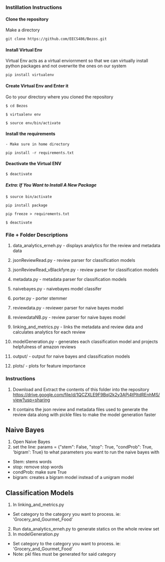 ### Instillation Instructions

#### Clone the repository 
Make a directory 

`git clone https://github.com/EECS486/Bezos.git`

#### Install Virtual Env 
Virtual Env acts as a virtual enviornment so that we can virtually install python packages and not overwrite the ones 
on our system 

`pip install virtualenv`

#### Create Virtual Env and Enter it 
Go to your directory where you cloned the repository 

`$ cd Bezos`

`$ virtualenv env`

`$ source env/bin/activate`

#### Install the requirements
    - Make sure in home directory 

`pip install -r requirements.txt`

#### Deactivate the Virtual ENV
`$ deactivate`

##### Extra: If You Want to Install A New Package
`$ source bin/activate`

`pip install package`

`pip freeze > requirements.txt`

`$ deactivate`

### File + Folder Descriptions

1. data_analytics_erneh.py - displays analytics for the review and metadata data 
2. jsonReviewRead.py - review parser for classification models
3. jsonReviewRead_vBlackfyre.py - review parser for classification models 
4. metadata.py - metadata parser for classification models
5. naivebayes.py - naivebayes model classifer 
6. porter.py - porter stemmer 
7. reviewdata.py - reviewer parser for naive bayes model
8. reviewdataNB.py - review parser for naive bayes model 
9. linking_and_metrics.py - links the metadata and review data and calculates analytics for each review
10. modelGeneration.py - generates each classification model and projects helpfulness of amazon reviews 

11. output/ - output for naive bayes and classification models
12. plots/ - plots for feature importance 

### Instructions 

1. Download and Extract the contents of this folder into the repository
https://drive.google.com/file/d/1QCZXLE9F9BqI2k2y3APi4tPItdREnhMS/view?usp=sharing
- It contains the json review and metadata files used to generate the review data along with pickle files to make the model generation faster

## Naive Bayes 
1. Open Naive Bayes
2. set the line: params = {"stem": False, "stop": True, "condProb": True, 'bigram': True} to what parameters you want to run the naive bayes with 
- Stem: stems words
- stop: remove stop words
- condProb: make sure True
- bigram: creates a bigram model instead of a unigram model

## Classification Models 
1. In linking_and_metrics.py 
- Set category to the category you want to process. ie: 'Grocery_and_Gourmet_Food'
2. Run data_analytics_erneh.py to generate statics on the whole review set 
2. In modelGeneration.py
- Set category to the category you want to process. ie: 'Grocery_and_Gourmet_Food'
- Note: pkl files must be generated for said category 




